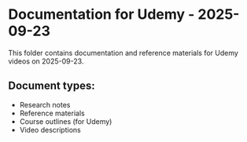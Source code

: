 # Documentation for Udemy - 2025-09-23

This folder contains documentation and reference materials for Udemy videos on 2025-09-23.

## Document types:
- Research notes
- Reference materials
- Course outlines (for Udemy)
- Video descriptions
